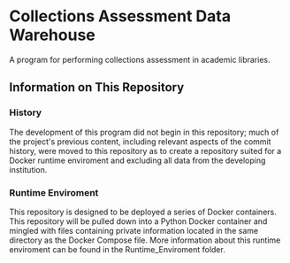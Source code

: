 # Collections Assessment Data Warehouse
A program for performing collections assessment in academic libraries.

## Information on This Repository

### History
The development of this program did not begin in this repository; much of the project's previous content, including relevant aspects of the commit history, were moved to this repository as to create a repository suited for a Docker runtime enviroment and excluding all data from the developing institution.

### Runtime Enviroment
This repository is designed to be deployed a series of Docker containers. This repository will be pulled down into a Python Docker container and mingled with files containing private information located in the same directory as the Docker Compose file. More information about this runtime enviroment can be found in the Runtime_Enviroment folder.
